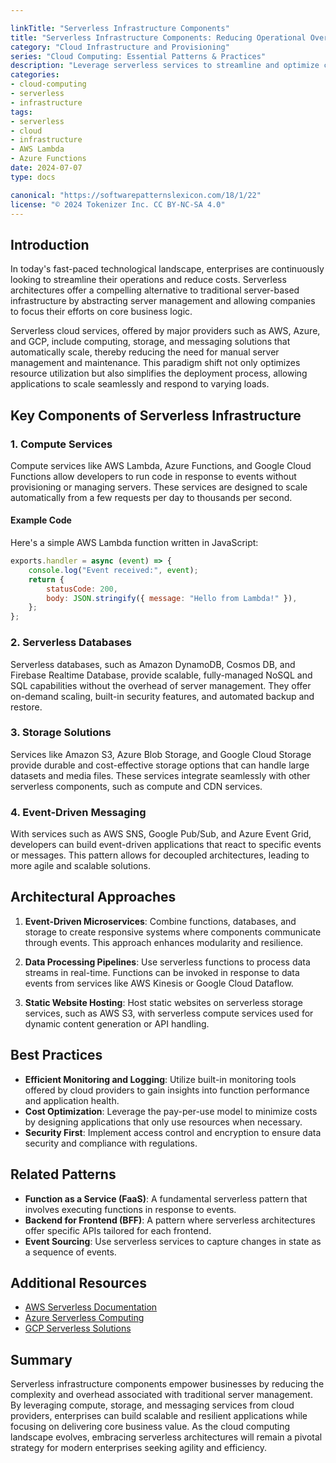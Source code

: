 ```yaml
---

linkTitle: "Serverless Infrastructure Components"
title: "Serverless Infrastructure Components: Reducing Operational Overhead"
category: "Cloud Infrastructure and Provisioning"
series: "Cloud Computing: Essential Patterns & Practices"
description: "Leverage serverless services to streamline and optimize cloud infrastructure, minimizing the need for server management and associated costs."
categories:
- cloud-computing
- serverless
- infrastructure
tags:
- serverless
- cloud
- infrastructure
- AWS Lambda
- Azure Functions
date: 2024-07-07
type: docs

canonical: "https://softwarepatternslexicon.com/18/1/22"
license: "© 2024 Tokenizer Inc. CC BY-NC-SA 4.0"
---
```



## Introduction

In today's fast-paced technological landscape, enterprises are continuously looking to streamline their operations and reduce costs. Serverless architectures offer a compelling alternative to traditional server-based infrastructure by abstracting server management and allowing companies to focus their efforts on core business logic.

Serverless cloud services, offered by major providers such as AWS, Azure, and GCP, include computing, storage, and messaging solutions that automatically scale, thereby reducing the need for manual server management and maintenance. This paradigm shift not only optimizes resource utilization but also simplifies the deployment process, allowing applications to scale seamlessly and respond to varying loads.

## Key Components of Serverless Infrastructure

### 1. Compute Services
Compute services like AWS Lambda, Azure Functions, and Google Cloud Functions allow developers to run code in response to events without provisioning or managing servers. These services are designed to scale automatically from a few requests per day to thousands per second.

#### Example Code
Here's a simple AWS Lambda function written in JavaScript:

```javascript
exports.handler = async (event) => {
    console.log("Event received:", event);
    return {
        statusCode: 200,
        body: JSON.stringify({ message: "Hello from Lambda!" }),
    };
};
```

### 2. Serverless Databases
Serverless databases, such as Amazon DynamoDB, Cosmos DB, and Firebase Realtime Database, provide scalable, fully-managed NoSQL and SQL capabilities without the overhead of server management. They offer on-demand scaling, built-in security features, and automated backup and restore.

### 3. Storage Solutions
Services like Amazon S3, Azure Blob Storage, and Google Cloud Storage provide durable and cost-effective storage options that can handle large datasets and media files. These services integrate seamlessly with other serverless components, such as compute and CDN services.

### 4. Event-Driven Messaging
With services such as AWS SNS, Google Pub/Sub, and Azure Event Grid, developers can build event-driven applications that react to specific events or messages. This pattern allows for decoupled architectures, leading to more agile and scalable solutions.

## Architectural Approaches

1. **Event-Driven Microservices**: Combine functions, databases, and storage to create responsive systems where components communicate through events. This approach enhances modularity and resilience.

2. **Data Processing Pipelines**: Use serverless functions to process data streams in real-time. Functions can be invoked in response to data events from services like AWS Kinesis or Google Cloud Dataflow.

3. **Static Website Hosting**: Host static websites on serverless storage services, such as AWS S3, with serverless compute services used for dynamic content generation or API handling.

## Best Practices

- **Efficient Monitoring and Logging**: Utilize built-in monitoring tools offered by cloud providers to gain insights into function performance and application health.
- **Cost Optimization**: Leverage the pay-per-use model to minimize costs by designing applications that only use resources when necessary.
- **Security First**: Implement access control and encryption to ensure data security and compliance with regulations.

## Related Patterns

- **Function as a Service (FaaS)**: A fundamental serverless pattern that involves executing functions in response to events.
- **Backend for Frontend (BFF)**: A pattern where serverless architectures offer specific APIs tailored for each frontend.
- **Event Sourcing**: Use serverless services to capture changes in state as a sequence of events.

## Additional Resources

- [AWS Serverless Documentation](https://docs.aws.amazon.com/serverless/index.html)
- [Azure Serverless Computing](https://azure.microsoft.com/en-us/solutions/serverless/)
- [GCP Serverless Solutions](https://cloud.google.com/serverless/)

## Summary

Serverless infrastructure components empower businesses by reducing the complexity and overhead associated with traditional server management. By leveraging compute, storage, and messaging services from cloud providers, enterprises can build scalable and resilient applications while focusing on delivering core business value. As the cloud computing landscape evolves, embracing serverless architectures will remain a pivotal strategy for modern enterprises seeking agility and efficiency.


